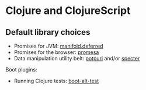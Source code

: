 # Clojure and ClojureScript


## Default library choices

* Promises for JVM: [manifold.deferred](http://aleph.io/manifold/deferreds.html)
* Promises for the browser: [promesa](https://funcool.github.io/promesa/latest/)
* Data manipulation utility belt: [potpuri](https://github.com/metosin/potpuri) and/or [specter](https://github.com/nathanmarz/specter)

Boot plugins:

* Running Clojure tests: [boot-alt-test](https://github.com/metosin/boot-alt-test)
